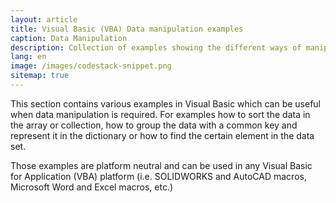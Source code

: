 ```yaml
---
layout: article
title: Visual Basic (VBA) Data manipulation examples
caption: Data Manipulation
description: Collection of examples showing the different ways of manipulating the data (sorting, grouping, selecting etc.) in Visual Basic  (VBA)
lang: en
image: /images/codestack-snippet.png
sitemap: true
---
```

This section contains various examples in Visual Basic which can be useful when data manipulation is required. For examples how to sort the data in the array or collection, how to group the data with a common key and represent it in the dictionary or how to find the certain element in the data set.

Those examples are platform neutral and can be used in any Visual Basic for Application (VBA) platform (i.e. SOLIDWORKS and AutoCAD macros, Microsoft Word and Excel macros, etc.)